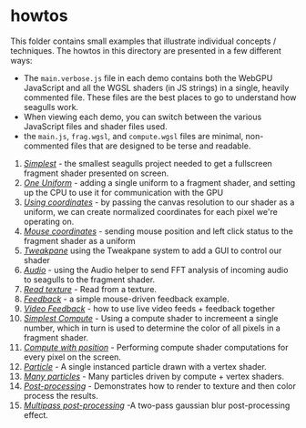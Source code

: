 # howtos

This folder contains small examples that illustrate individual concepts / techniques. The howtos in this directory are presented in a few different ways:

- The `main.verbose.js` file in each demo contains both the WebGPU JavaScript and all the WGSL shaders (in JS strings) in a single, heavily commented file.
These files are the best places to go to understand how seagulls work.
- When viewing each demo, you can switch between the various JavaScript files and shader files used.
- the `main.js`, `frag.wgsl`, and `compute.wgsl` files are minimal, non-commented files that are designed to be terse and readable.

1. [*Simplest*](https://charlieroberts.github.io/seagulls/howtos/1_simplest) - the smallest seagulls project needed to get a fullscreen fragment shader presented on screen.
2. [*One Uniform*](https://charlieroberts.github.io/seagulls/howtos/2_one_uniform) - adding a single uniform to a fragment shader, and setting up the CPU to use it for communication with the GPU
3. [*Using coordinates*](https://charlieroberts.github.io/seagulls/howtos/3_using_coordinates) - by passing the canvas resolution to our shader as a uniform, we can create normalized coordinates for each pixel we're operating on.
4. [*Mouse coordinates*](https://charlieroberts.github.io/seagulls/howtos/4_mouse_coordinates) - sending mouse position and left click status to the fragment shader as a uniform
5. [*Tweakpane*](https://charlieroberts.github.io/seagulls/howtos/5_tweakpane) using the Tweakpane system to add a GUI to control our shader
6. [*Audio*](https://charlieroberts.github.io/seagulls/howtos/6_audio) - using the Audio helper to send FFT analysis of incoming audio to seagulls to the fragment shader.
7. [*Read texture*](https://charlieroberts.github.io/seagulls/howtos/7_readtexture) - Read from a texture.
8. [*Feedback*](https://charlieroberts.github.io/seagulls/howtos/8_feedback) - a simple mouse-driven feedback example.
9. [*Video Feedback*](https://charlieroberts.github.io/seagulls/howtos/9_video_feedback) - how to use live video feeds + feedback together
10. [*Simplest Compute*](https://charlieroberts.github.io/seagulls/howtos/10_simplest_compute) - Using a compute shader to incremeent a single number, which in turn is used to determine the color of all pixels in a fragment shader.
11. [*Compute with position*](https://charlieroberts.github.io/seagulls/howtos/11_compute_with_position) - Performing compute shader computations for every pixel on the screen.
12. [*Particle*](https://charlieroberts.github.io/seagulls/howtos/12_particle) - A single instanced particle drawn with a vertex shader.
13. [*Many particles*](https://charlieroberts.github.io/seagulls/howtos/13_many_particles) - Many particles driven by compute + vertex shaders.
14. [*Post-processing*](https://charlieroberts.github.io/seagulls/howtos/14_postprocessing) - Demonstrates how to render to texture and then color process the results.
15. [*Multipass post-processing*](https://charlieroberts.github.io/seagulls/howtos/15_postprocessing_twopassblur) -A two-pass gaussian blur post-processing effect.
